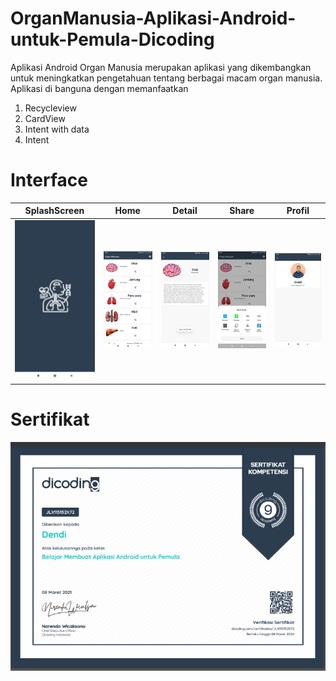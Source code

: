 # OrganManusia-Aplikasi-Android-untuk-Pemula-Dicoding

Aplikasi Android Organ Manusia merupakan aplikasi yang dikembangkan untuk meningkatkan pengetahuan tentang berbagai macam organ manusia. 
Aplikasi di banguna dengan memanfaatkan 
1. Recycleview
2. CardView
3. Intent with data
4. Intent

# Interface 

SplashScreen | Home | Detail | Share | Profil
--- | --- | --- | --- | --- 
![SpalshScreen](https://github.com/Dendi6/OrganManusia-Aplikasi-Android-untuk-Pemula-Dicoding/blob/main/src/splashscreen.jpg) | ![Home](https://github.com/Dendi6/OrganManusia-Aplikasi-Android-untuk-Pemula-Dicoding/blob/main/src/home.jpg) | ![Detail](https://github.com/Dendi6/OrganManusia-Aplikasi-Android-untuk-Pemula-Dicoding/blob/main/src/detail.jpg) | ![Share](https://github.com/Dendi6/OrganManusia-Aplikasi-Android-untuk-Pemula-Dicoding/blob/main/src/sharing.jpg) | ![Profil](https://github.com/Dendi6/OrganManusia-Aplikasi-Android-untuk-Pemula-Dicoding/blob/main/src/profil.jpg)

# Sertifikat

<img src="src/sertifikat.png" alt="sertifikat" />
